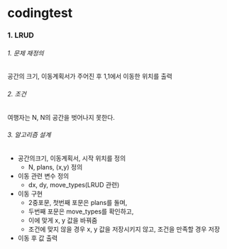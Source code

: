 # codingtest

### 1. LRUD

###### 1. 문제 재정의
공간의 크기, 이동계획서가 주어진 후 1,1에서 이동한 위치를 출력

###### 2. 조건
여행자는 N, N의 공간을 벗어나지 못한다.

###### 3. 알고리즘 설계
* 공간의크기, 이동계획서, 시작 위치를 정의
  + N, plans, (x,y) 정의
* 이동 관련 변수 정의
  + dx, dy, move_types(LRUD 관련)
* 이동 구현
  + 2중포문, 첫번째 포문은 plans를 돌며,
  + 두번째 포문은 move_types를 확인하고,
  + 이에 맞게 x, y 값을 바꿔줌
  + 조건에 맞지 않을 경우 x, y 값을 저장시키지 않고, 조건을 만족할 경우 저장
* 이동 후 값 출력
